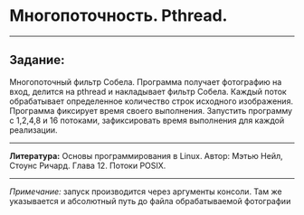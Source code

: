 # Многопоточность. Pthread.

---

## Задание:

Многопоточный фильтр Собела. Программа получает фотографию на вход, делится на pthread и накладывает фильтр Собела. Каждый поток обрабатывает определенное количество
строк исходного изображения. Программа фиксирует время своего выполнения. Запустить программу с 1,2,4,8 и 16 потоками, зафиксировать время выполнения для каждой реализации.

---

**Литература:** Основы программирования в Linux. Автор: Мэтью Нейл, Стоунс Ричард. Глава 12. Потоки POSIX.

---

*Примечание:* запуск производится через аргументы консоли. Там же указывается и абсолютный путь до файла обрабатываемой фотографии
